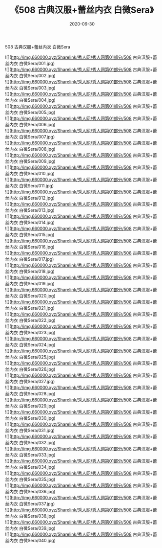 ﻿---
layout: post
title:  《508 古典汉服+蕾丝内衣 白微Sera》
date:   2020-06-30
img: http://img.660000.xyz/Sharelink/秀人网/秀人网第01部分/508 古典汉服+蕾丝内衣 白微Sera/000.jpg
categories: [美女, 清纯, 唯美]
---

508 古典汉服+蕾丝内衣 白微Sera

  ![](http://img.660000.xyz/Sharelink/秀人网/秀人网第01部分/508 古典汉服+蕾丝内衣 白微Sera/001.jpg) <br> ![](http://img.660000.xyz/Sharelink/秀人网/秀人网第01部分/508 古典汉服+蕾丝内衣 白微Sera/002.jpg) <br> ![](http://img.660000.xyz/Sharelink/秀人网/秀人网第01部分/508 古典汉服+蕾丝内衣 白微Sera/003.jpg) <br> ![](http://img.660000.xyz/Sharelink/秀人网/秀人网第01部分/508 古典汉服+蕾丝内衣 白微Sera/004.jpg) <br> ![](http://img.660000.xyz/Sharelink/秀人网/秀人网第01部分/508 古典汉服+蕾丝内衣 白微Sera/005.jpg) <br> ![](http://img.660000.xyz/Sharelink/秀人网/秀人网第01部分/508 古典汉服+蕾丝内衣 白微Sera/006.jpg) <br> ![](http://img.660000.xyz/Sharelink/秀人网/秀人网第01部分/508 古典汉服+蕾丝内衣 白微Sera/007.jpg) <br> ![](http://img.660000.xyz/Sharelink/秀人网/秀人网第01部分/508 古典汉服+蕾丝内衣 白微Sera/008.jpg) <br> ![](http://img.660000.xyz/Sharelink/秀人网/秀人网第01部分/508 古典汉服+蕾丝内衣 白微Sera/009.jpg) <br> ![](http://img.660000.xyz/Sharelink/秀人网/秀人网第01部分/508 古典汉服+蕾丝内衣 白微Sera/010.jpg) <br> ![](http://img.660000.xyz/Sharelink/秀人网/秀人网第01部分/508 古典汉服+蕾丝内衣 白微Sera/011.jpg) <br> ![](http://img.660000.xyz/Sharelink/秀人网/秀人网第01部分/508 古典汉服+蕾丝内衣 白微Sera/012.jpg) <br> ![](http://img.660000.xyz/Sharelink/秀人网/秀人网第01部分/508 古典汉服+蕾丝内衣 白微Sera/013.jpg) <br> ![](http://img.660000.xyz/Sharelink/秀人网/秀人网第01部分/508 古典汉服+蕾丝内衣 白微Sera/014.jpg) <br> ![](http://img.660000.xyz/Sharelink/秀人网/秀人网第01部分/508 古典汉服+蕾丝内衣 白微Sera/015.jpg) <br> ![](http://img.660000.xyz/Sharelink/秀人网/秀人网第01部分/508 古典汉服+蕾丝内衣 白微Sera/016.jpg) <br> ![](http://img.660000.xyz/Sharelink/秀人网/秀人网第01部分/508 古典汉服+蕾丝内衣 白微Sera/017.jpg) <br> ![](http://img.660000.xyz/Sharelink/秀人网/秀人网第01部分/508 古典汉服+蕾丝内衣 白微Sera/018.jpg) <br> ![](http://img.660000.xyz/Sharelink/秀人网/秀人网第01部分/508 古典汉服+蕾丝内衣 白微Sera/019.jpg) <br> ![](http://img.660000.xyz/Sharelink/秀人网/秀人网第01部分/508 古典汉服+蕾丝内衣 白微Sera/020.jpg) <br> ![](http://img.660000.xyz/Sharelink/秀人网/秀人网第01部分/508 古典汉服+蕾丝内衣 白微Sera/021.jpg) <br> ![](http://img.660000.xyz/Sharelink/秀人网/秀人网第01部分/508 古典汉服+蕾丝内衣 白微Sera/022.jpg) <br> ![](http://img.660000.xyz/Sharelink/秀人网/秀人网第01部分/508 古典汉服+蕾丝内衣 白微Sera/023.jpg) <br> ![](http://img.660000.xyz/Sharelink/秀人网/秀人网第01部分/508 古典汉服+蕾丝内衣 白微Sera/024.jpg) <br> ![](http://img.660000.xyz/Sharelink/秀人网/秀人网第01部分/508 古典汉服+蕾丝内衣 白微Sera/025.jpg) <br> ![](http://img.660000.xyz/Sharelink/秀人网/秀人网第01部分/508 古典汉服+蕾丝内衣 白微Sera/026.jpg) <br> ![](http://img.660000.xyz/Sharelink/秀人网/秀人网第01部分/508 古典汉服+蕾丝内衣 白微Sera/027.jpg) <br> ![](http://img.660000.xyz/Sharelink/秀人网/秀人网第01部分/508 古典汉服+蕾丝内衣 白微Sera/028.jpg) <br> ![](http://img.660000.xyz/Sharelink/秀人网/秀人网第01部分/508 古典汉服+蕾丝内衣 白微Sera/029.jpg) <br> ![](http://img.660000.xyz/Sharelink/秀人网/秀人网第01部分/508 古典汉服+蕾丝内衣 白微Sera/030.jpg) <br> ![](http://img.660000.xyz/Sharelink/秀人网/秀人网第01部分/508 古典汉服+蕾丝内衣 白微Sera/031.jpg) <br> ![](http://img.660000.xyz/Sharelink/秀人网/秀人网第01部分/508 古典汉服+蕾丝内衣 白微Sera/032.jpg) <br> ![](http://img.660000.xyz/Sharelink/秀人网/秀人网第01部分/508 古典汉服+蕾丝内衣 白微Sera/033.jpg) <br> ![](http://img.660000.xyz/Sharelink/秀人网/秀人网第01部分/508 古典汉服+蕾丝内衣 白微Sera/034.jpg) <br> ![](http://img.660000.xyz/Sharelink/秀人网/秀人网第01部分/508 古典汉服+蕾丝内衣 白微Sera/035.jpg) <br> ![](http://img.660000.xyz/Sharelink/秀人网/秀人网第01部分/508 古典汉服+蕾丝内衣 白微Sera/036.jpg) <br> ![](http://img.660000.xyz/Sharelink/秀人网/秀人网第01部分/508 古典汉服+蕾丝内衣 白微Sera/037.jpg) <br> ![](http://img.660000.xyz/Sharelink/秀人网/秀人网第01部分/508 古典汉服+蕾丝内衣 白微Sera/038.jpg) <br> ![](http://img.660000.xyz/Sharelink/秀人网/秀人网第01部分/508 古典汉服+蕾丝内衣 白微Sera/039.jpg) <br> ![](http://img.660000.xyz/Sharelink/秀人网/秀人网第01部分/508 古典汉服+蕾丝内衣 白微Sera/040.jpg) <br>